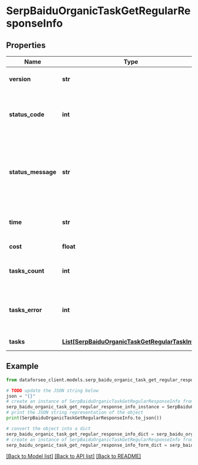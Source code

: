 # SerpBaiduOrganicTaskGetRegularResponseInfo


## Properties

Name | Type | Description | Notes
------------ | ------------- | ------------- | -------------
**version** | **str** | the current version of the API | [optional] 
**status_code** | **int** | general status code you can find the full list of the response codes here | [optional] 
**status_message** | **str** | general informational message you can find the full list of general informational messages here | [optional] 
**time** | **str** | total execution time, seconds | [optional] 
**cost** | **float** | total tasks cost, USD | [optional] 
**tasks_count** | **int** | the number of tasks in the tasks array | [optional] 
**tasks_error** | **int** | the number of tasks in the tasks array returned with an error | [optional] 
**tasks** | [**List[SerpBaiduOrganicTaskGetRegularTaskInfo]**](SerpBaiduOrganicTaskGetRegularTaskInfo.md) | array of tasks | [optional] 

## Example

```python
from dataforseo_client.models.serp_baidu_organic_task_get_regular_response_info import SerpBaiduOrganicTaskGetRegularResponseInfo

# TODO update the JSON string below
json = "{}"
# create an instance of SerpBaiduOrganicTaskGetRegularResponseInfo from a JSON string
serp_baidu_organic_task_get_regular_response_info_instance = SerpBaiduOrganicTaskGetRegularResponseInfo.from_json(json)
# print the JSON string representation of the object
print(SerpBaiduOrganicTaskGetRegularResponseInfo.to_json())

# convert the object into a dict
serp_baidu_organic_task_get_regular_response_info_dict = serp_baidu_organic_task_get_regular_response_info_instance.to_dict()
# create an instance of SerpBaiduOrganicTaskGetRegularResponseInfo from a dict
serp_baidu_organic_task_get_regular_response_info_form_dict = serp_baidu_organic_task_get_regular_response_info.from_dict(serp_baidu_organic_task_get_regular_response_info_dict)
```
[[Back to Model list]](../README.md#documentation-for-models) [[Back to API list]](../README.md#documentation-for-api-endpoints) [[Back to README]](../README.md)



